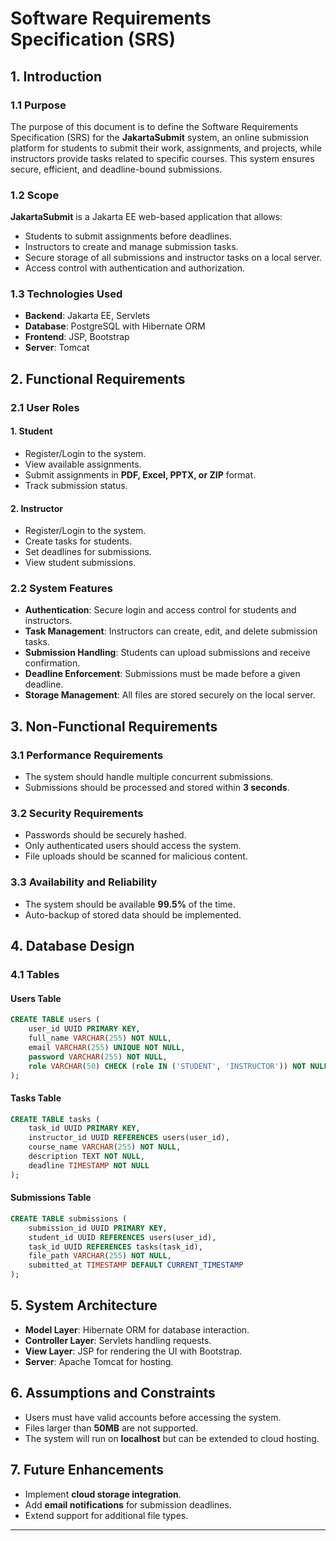 # Software Requirements Specification (SRS)

## 1. Introduction

### 1.1 Purpose
The purpose of this document is to define the Software Requirements Specification (SRS) for the **JakartaSubmit** system, an online submission platform for students to submit their work, assignments, and projects, while instructors provide tasks related to specific courses. This system ensures secure, efficient, and deadline-bound submissions.

### 1.2 Scope
**JakartaSubmit** is a Jakarta EE web-based application that allows:
- Students to submit assignments before deadlines.
- Instructors to create and manage submission tasks.
- Secure storage of all submissions and instructor tasks on a local server.
- Access control with authentication and authorization.

### 1.3 Technologies Used
- **Backend**: Jakarta EE, Servlets
- **Database**: PostgreSQL with Hibernate ORM
- **Frontend**: JSP, Bootstrap
- **Server**: Tomcat

## 2. Functional Requirements

### 2.1 User Roles
#### 1. Student
- Register/Login to the system.
- View available assignments.
- Submit assignments in **PDF, Excel, PPTX, or ZIP** format.
- Track submission status.

#### 2. Instructor
- Register/Login to the system.
- Create tasks for students.
- Set deadlines for submissions.
- View student submissions.

### 2.2 System Features
- **Authentication**: Secure login and access control for students and instructors.
- **Task Management**: Instructors can create, edit, and delete submission tasks.
- **Submission Handling**: Students can upload submissions and receive confirmation.
- **Deadline Enforcement**: Submissions must be made before a given deadline.
- **Storage Management**: All files are stored securely on the local server.

## 3. Non-Functional Requirements

### 3.1 Performance Requirements
- The system should handle multiple concurrent submissions.
- Submissions should be processed and stored within **3 seconds**.

### 3.2 Security Requirements
- Passwords should be securely hashed.
- Only authenticated users should access the system.
- File uploads should be scanned for malicious content.

### 3.3 Availability and Reliability
- The system should be available **99.5%** of the time.
- Auto-backup of stored data should be implemented.

## 4. Database Design

### 4.1 Tables
#### **Users Table**
```sql
CREATE TABLE users (
    user_id UUID PRIMARY KEY,
    full_name VARCHAR(255) NOT NULL,
    email VARCHAR(255) UNIQUE NOT NULL,
    password VARCHAR(255) NOT NULL,
    role VARCHAR(50) CHECK (role IN ('STUDENT', 'INSTRUCTOR')) NOT NULL
);
```

#### **Tasks Table**
```sql
CREATE TABLE tasks (
    task_id UUID PRIMARY KEY,
    instructor_id UUID REFERENCES users(user_id),
    course_name VARCHAR(255) NOT NULL,
    description TEXT NOT NULL,
    deadline TIMESTAMP NOT NULL
);
```

#### **Submissions Table**
```sql
CREATE TABLE submissions (
    submission_id UUID PRIMARY KEY,
    student_id UUID REFERENCES users(user_id),
    task_id UUID REFERENCES tasks(task_id),
    file_path VARCHAR(255) NOT NULL,
    submitted_at TIMESTAMP DEFAULT CURRENT_TIMESTAMP
);
```

## 5. System Architecture
- **Model Layer**: Hibernate ORM for database interaction.
- **Controller Layer**: Servlets handling requests.
- **View Layer**: JSP for rendering the UI with Bootstrap.
- **Server**: Apache Tomcat for hosting.

## 6. Assumptions and Constraints
- Users must have valid accounts before accessing the system.
- Files larger than **50MB** are not supported.
- The system will run on **localhost** but can be extended to cloud hosting.

## 7. Future Enhancements
- Implement **cloud storage integration**.
- Add **email notifications** for submission deadlines.
- Extend support for additional file types.

---
